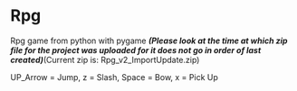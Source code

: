 # Rpg
Rpg game from python with pygame
*****(Please look at the time at which zip file for the project was uploaded for it does not go in order of last created)*****(Current zip is: Rpg_v2_ImportUpdate.zip)

UP_Arrow = Jump, 
z = Slash, 
Space = Bow, 
x = Pick Up
